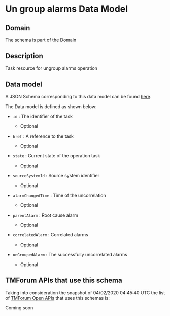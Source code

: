 # Un group alarms Data Model

## Domain

The  schema is part of the  Domain

## Description

Task resource for ungroup alarms operation

## Data model

A JSON Schema corresponding to this data model can be found
[here](https://github.com/tmforum-rand/schemas/blob/candidates/Resource/UnGroupAlarms.schema.json).

The Data model is defined as shown below:
- `id` : The identifier of the task

  - Optional

- `href` : A reference to the task

  - Optional

- `state` : Current state of the operation task

  - Optional

- `sourceSystemId` : Source system identifier

  - Optional

- `alarmChangedTime` : Time of the uncorrelation

  - Optional

- `parentAlarm` : Root cause alarm

  - Optional

- `correlatedAlarm` : Correlated alarms

  - Optional

- `unGroupedAlarm` : The successfully uncorrelated alarms

  - Optional





## TMForum APIs that use this schema

Taking into consideration the snapshot of 04/02/2020 04:45:40 UTC the list of [TMForum Open APIs](https://www.tmforum.org/open-apis/) that uses this schemas is:

Coming soon